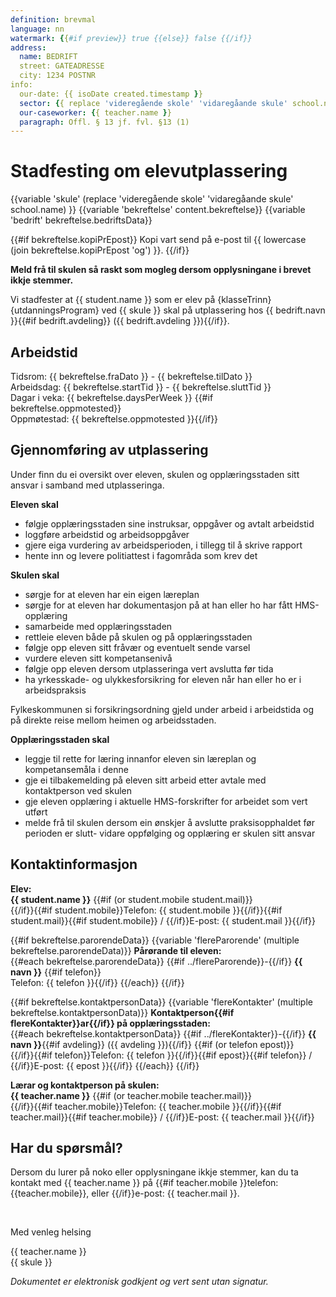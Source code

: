 ```yaml
---
definition: brevmal
language: nn
watermark: {{#if preview}} true {{else}} false {{/if}}
address:
  name: BEDRIFT
  street: GATEADRESSE
  city: 1234 POSTNR
info:
  our-date: {{ isoDate created.timestamp }}
  sector: {{ replace 'videregående skole' 'vidaregåande skule' school.name }}
  our-caseworker: {{ teacher.name }}
  paragraph: Offl. § 13 jf. fvl. §13 (1)
---
```


# Stadfesting om elevutplassering

{{variable 'skule' (replace 'videregående skole' 'vidaregåande skule' school.name) }}
{{variable 'bekreftelse' content.bekreftelse}}
{{variable 'bedrift' bekreftelse.bedriftsData}}

{{#if bekreftelse.kopiPrEpost}}
Kopi vart send på e-post til {{ lowercase (join bekreftelse.kopiPrEpost 'og') }}.
{{/if}}

**Meld frå til skulen så raskt som mogleg dersom opplysningane i brevet ikkje stemmer.**

Vi stadfester at {{ student.name }} som er elev på {klasseTrinn} {utdanningsProgram} ved {{ skule }} skal på utplassering hos {{ bedrift.navn }}{{#if bedrift.avdeling}} ({{ bedrift.avdeling }}){{/if}}.

## Arbeidstid

Tidsrom: {{ bekreftelse.fraDato }} - {{ bekreftelse.tilDato }}<br />
Arbeidsdag: {{ bekreftelse.startTid }} - {{ bekreftelse.sluttTid }}<br />
Dagar i veka: {{ bekreftelse.daysPerWeek }}
{{#if bekreftelse.oppmotested}}<br />Oppmøtestad: {{ bekreftelse.oppmotested }}{{/if}}

## Gjennomføring av utplassering

Under finn du ei oversikt over eleven, skulen og opplæringsstaden sitt ansvar i samband med utplasseringa.

**Eleven skal**

- følgje opplæringsstaden sine instruksar, oppgåver og avtalt arbeidstid
- loggføre arbeidstid og arbeidsoppgåver
- gjere eiga vurdering av arbeidsperioden, i tillegg til å skrive rapport
- hente inn og levere politiattest i fagområda som krev det

**Skulen skal**

- sørgje for at eleven har ein eigen læreplan
- sørgje for at eleven har dokumentasjon på at han eller ho har fått HMS-opplæring
- samarbeide med opplæringsstaden
- rettleie eleven både på skulen og på opplæringsstaden
- følgje opp eleven sitt fråvær og eventuelt sende varsel
- vurdere eleven sitt kompetansenivå
- følgje opp eleven dersom utplasseringa vert avslutta før tida
- ha yrkesskade- og ulykkesforsikring for eleven når han eller ho er i arbeidspraksis

Fylkeskommunen si forsikringsordning gjeld under arbeid i arbeidstida og på direkte reise mellom heimen og arbeidsstaden.

**Opplæringsstaden skal**

- leggje til rette for læring innanfor eleven sin læreplan og kompetansemåla i denne 
- gje ei tilbakemelding på eleven sitt arbeid etter avtale med kontaktperson ved skulen 
- gje eleven opplæring i aktuelle HMS-forskrifter for arbeidet som vert utført 
- melde frå til skulen dersom ein ønskjer å avslutte praksisopphaldet før perioden er slutt- vidare oppfølging og opplæring er skulen sitt ansvar

## Kontaktinformasjon

**Elev:**<br /> 
**{{ student.name }}**
{{#if (or student.mobile student.mail)}}<br />{{/if}}{{#if student.mobile}}Telefon: {{ student.mobile }}{{/if}}{{#if student.mail}}{{#if student.mobile}} / {{/if}}E-post: {{ student.mail }}{{/if}}

{{#if bekreftelse.parorendeData}}
{{variable 'flereParorende' (multiple bekreftelse.parorendeData)}}
**Pårørande til eleven:**<br />
{{#each bekreftelse.parorendeData}}
  {{#if ../flereParorende}}-{{/if}} **{{ navn }}**
  {{#if telefon}}<br />Telefon: {{ telefon }}{{/if}}
{{/each}}
{{/if}}

{{#if bekreftelse.kontaktpersonData}}
{{variable 'flereKontakter' (multiple bekreftelse.kontaktpersonData)}}
**Kontaktperson{{#if flereKontakter}}ar{{/if}} på opplæringsstaden:**<br />
{{#each bekreftelse.kontaktpersonData}}
  {{#if ../flereKontakter}}-{{/if}} **{{ navn }}**{{#if avdeling}} ({{ avdeling }}){{/if}}
  {{#if (or telefon epost)}}<br />{{/if}}{{#if telefon}}Telefon: {{ telefon }}{{/if}}{{#if epost}}{{#if telefon}} / {{/if}}E-post: {{ epost }}{{/if}}
{{/each}}
{{/if}}

**Lærar og kontaktperson på skulen:**<br />
**{{ teacher.name }}**
{{#if (or teacher.mobile teacher.mail)}}<br />{{/if}}{{#if teacher.mobile}}Telefon: {{ teacher.mobile }}{{/if}}{{#if teacher.mail}}{{#if teacher.mobile}} / {{/if}}E-post: {{ teacher.mail }}{{/if}}

## Har du spørsmål?

Dersom du lurer på noko eller opplysningane ikkje stemmer, kan du ta kontakt med {{ teacher.name }} på {{#if teacher.mobile }}telefon: {{teacher.mobile}}, eller {{/if}}e-post: {{ teacher.mail }}.

<br/>

Med venleg helsing

{{ teacher.name }}<br />
{{ skule }}<br />

*Dokumentet er elektronisk godkjent og vert sent utan signatur.*
